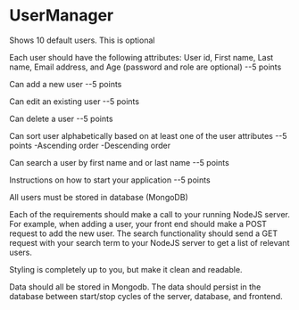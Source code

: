 # UserManager

Shows 10 default users. This is optional

Each user should have the following attributes: User id, First name, Last name, Email address, and Age (password and role are optional) --5 points

Can add a new user --5 points

Can edit an existing user --5 points

Can delete a user --5 points

Can sort user alphabetically based on at least one of the user attributes --5 points
-Ascending order
-Descending order

Can search a user by first name and or last name --5 points

Instructions on how to start your application --5 points

All users must be stored in database (MongoDB)

Each of the requirements should make a call to your running NodeJS server. For example, when adding a user, your front end should make a POST request to add the new user. The search functionality should send a GET request with your search term to your NodeJS server to get a list of relevant users.

Styling is completely up to you, but make it clean and readable.

Data should all be stored in Mongodb. The data should persist in the database between start/stop cycles of the server, database, and frontend.
